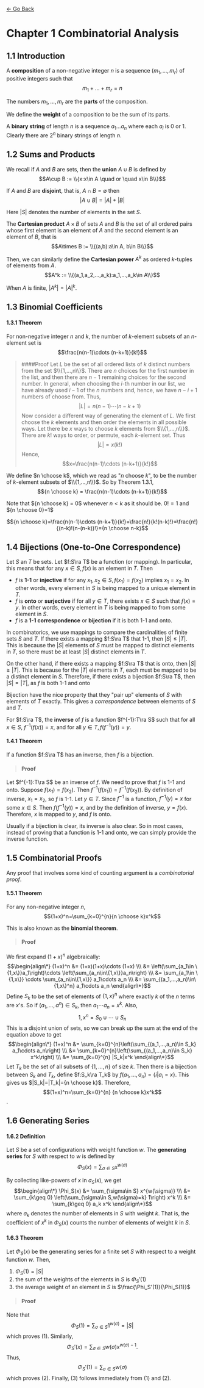 [<- Go Back](http://tonyli.tk/)

# Chapter 1 Combinatorial Analysis $\newcommand{\ra}{\rightarrow}$

## 1.1 Introduction

A **composition** of a non-negative integer $n$ is a sequence $(m_1,...,m_r)$ of positive integers such that
$$m_1+...+m_r=n$$

The numbers $m_1,...,m_r$ are the **parts** of the composition.

We define the **weight** of a composition to be the sum of its parts.

A **binary string** of length $n$ is a sequence $a_1...a_n$ where each $a_i$ is 0 or 1. Clearly there are $2^n$ binary strings of length $n$.

## 1.2 Sums and Products

We recall if $A$ and $B$ are sets, then the **union** $A\cup B$ is defined by
$$A\cup B := \\{x:x\in A \quad or \quad x\in B\\}$$

If $A$ and $B$ are **disjoint**, that is, $A\cap B=\emptyset$ then
$$|A\cup B|=|A|+|B|$$

Here $|S|$ denotes the number of elements in the set $S$.

The **Cartesian product** $A\times B$ of sets $A$ and $B$ is the set of all ordered pairs whose first element is an element of $A$ and the second element is an element of $B$, that is
$$A\times B := \\{(a,b):a\in A, b\in B\\}$$

Then, we can similarly define the **Cartesian power** $A^k$ as ordered $k$-tuples of elements from $A$.
$$A^k := \\{(a_1,a_2,...,a_k):a_1,...,a_k\in A\\}$$

When $A$ is finite, $|A^k|=|A|^k$.

## 1.3 Binomial Coefficients

#### 1.3.1 Theorem

For non-negative integer $n$ and $k$, the number of $k$-element subsets of an $n$-element set is
$$\frac{n(n-1)\cdots (n-k+1)}{k!}$$

>####Proof
Let $L$ be the set of all ordered lists of $k$ distinct numbers from the set $\\{1,...,n\\}$. There are $n$ choices for the first number in the list, and then there are $n-1$ remaining choices for the second number. In general, when choosing the $i$-th number in our list, we have already used $i-1$ of the $n$ numbers and, hence, we have $n-i+1$ numbers of choose from. Thus,
$$|L|=n(n-1)\cdots (n-k+1)$$
Now consider a different way of generating the element of $L$. We first choose the $k$ elements and then order the elements in all possible ways. Let there be $x$ ways to choose $k$ elements from $\\{1,...,n\\}$. There are $k!$ ways to order, or permute, each $k$-element set. Thus
$$|L|=x(k!)$$
Hence,
$$x=\frac{n(n-1)\cdots (n-k+1)}{k!}$$

We define $n \choose k$, which we read as "$n$ choose $k$", to be the number of $k$-element subsets of $\\{1,...,n\\}$. So by Theorem 1.3.1,
$${n \choose k} = \frac{n(n-1)\cdots (n-k+1)}{k!}$$

Note that ${n \choose k} = 0$ whenever $n<k$ as it should be. $0!=1$ and ${n \choose 0}=1$

$${n \choose k}=\frac{n(n-1)\cdots (n-k+1)}{k!}=\frac{n!}{k!(n-k)!}=\frac{n!}{(n-k)!(n-(n-k))!}={n \choose n-k}$$

## 1.4 Bijections (One-to-One Correspondence)

Let $S$ an $T$ be sets. Let $f:S\ra T$ be a function (or mapping). In particular, this means that for any $x\in S,f(x)$ is an element in $T$. Then

*	$f$ is **1-1** or **injective** if for any $x_1,x_2\in S,f(x_1)=f(x_2)$ implies $x_1=x_2$. In other words, every element in $S$ is being mapped to a unique element in $T$.
*	$f$ is **onto** or **surjective** if for all $y\in T$, there exists $x\in S$ such that $f(x)=y$. In other words, every element in $T$ is being mapped to from some element in $S$.
*	$f$ is a **1-1 correspondence** or **bijection** if it is both 1-1 and onto.

In combinatorics, we use mappings to compare the cardinalities of finite sets $S$ and $T$. If there exists a mapping $f:S\ra T$ that 1-1, then $|S|\leq |T|$. This is because the $|S|$ elements of $S$ must be mapped to distinct elements in $T$, so there must be at least $|S|$ distinct elements in $T$. 

On the other hand, if there exists a mapping $f:S\ra T$ that is onto, then $|S|\geq |T|$. This is because for the $|T|$ elements in $T$, each must be mapped to be a distinct element in $S$. Therefore, if there exists a bijection $f:S\ra T$, then $|S|=|T|$, as $f$ is both 1-1 and onto

Bijection have the nice property that they "pair up" elements of $S$ with elements of $T$ exactly. This gives a *correspondence* between elements of $S$ and $T$.

For $f:S\ra T$, the **inverse** of $f$ is a function $f^{-1}:T\ra S$ such that for all $x\in S$, $f^{-1}(f(x))=x$, and for all $y\in T, f(f^{-1}(y))=y$.

#### 1.4.1 Theorem

If a function $f:S\ra T$ has an inverse, then $f$ is a bijection.

>#### Proof
Let $f^{-1}:T\ra S$ be an inverse of $f$. We need to prove that $f$ is 1-1 and onto. Suppose $f(x_1)=f(x_2)$. Then $f^{-1}(f(x_1))=f^{-1}(f(x_2))$. By definition of inverse, $x_1=x_2$, so $f$ is 1-1. Let $y\in T$. Since $f^{-1}$ is a function, $f^{-1}(y)=x$ for some $x\in S$. Then $f(f^{-1}(y))=x$, and by the definition of inverse, $y=f(x)$. Therefore, $x$ is mapped to $y$, and $f$ is onto.

Usually if a bijection is clear, its inverse is also clear. So in most cases, instead of proving that a function is 1-1 and onto, we can simply provide the inverse function.

## 1.5 Combinatorial Proofs

Any proof that involves some kind of counting argument is a *combinatorial proof*.

#### 1.5.1 Theorem

For any non-negative integer $n$,
$$(1+x)^n=\sum_{k=0}^{n}{n \choose k}x^k$$

This is also known as the **binomial theorem**.

>#### Proof
We first expand $(1+x)^n$ algebraically:
$$\begin{align\*} (1+x)^n &= (1+x)(1+x)\cdots (1+x) \\\
&= \left(\sum_{a_1\in \{1,x\}}a_1\right)\cdots \left(\sum_{a_n\in\{1,x\}}a_n\right) \\\
&= \sum_{a_1\in \{1,x\}} \cdots \sum_{a_n\in\{1,x\}} a_1\cdots a_n \\\
&= \sum_{(a_1,...,a_n)\in\{1,x\}^n}  a_1\cdots a_n \end{align\*}$$
Define $S_k$ to be the set of elements of $\{1,x\}^n$ where exactly $k$ of the $n$ terms are $x$'s. So if $(a_1,...,a^n)\in S_k$, then $a_1\cdots a_n=x^k$. Also,
$${1,x}^n=S_0\cup\cdots\cup S_n$$
This is a disjoint union of sets, so we can break up the sum at the end of the equation above to get
$$\begin{align\*} (1+x)^n &= \sum_{k=0}^{n}\left(\sum_{(a_1,...,a_n)\in S_k} a_1\cdots a_n\right) \\\
&= \sum_{k=0}^{n}\left(\sum_{(a_1,...,a_n)\in S_k} x^k\right) \\\
&= \sum_{k=0}^{n} |S_k|x^k \end{align\*}$$
Let $T_k$ be the set of all subsets of $\{1,...,n\}$ of size $k$. Then there is a bijection between $S_k$ and $T_k$, define $f:S_k\ra T_k$ by $f(a_1,...,a_n)=\{i|a_i=x\}$. This gives us $|S_k|=|T_k|={n \choose k}$. Therefore,
$$(1+x)^n=\sum_{k=0}^{n} {n \choose k}x^k$$.

## 1.6 Generating Series

#### 1.6.2 Definition

Let $S$ be a set of configurations with weight function $w$. The **generating series** for $S$ with respect to $w$ is defined by
$$\Phi_S(x)=\sum_{\sigma\in S} x^{w(\sigma)}$$

By collecting like-powers of $x$ in $\sigma_S(x)$, we get
$$\begin{align\*} \Phi_S(x) &= \sum_{\sigma\in S} x^{w(\sigma)} \\\
&= \sum_{k\geq 0} \left(\sum_{\sigma\in S,w(\sigma)=k} 1\right) x^k \\\
&= \sum_{k\geq 0} a_k x^k \end{align\*}$$
where $a_k$ denotes the number of elements in $S$ with weight $k$. That is, the coefficient of $x^k$ in $\Phi_S(x)$ counts the number of elements of weight $k$ in $S$.

#### 1.6.3 Theorem

Let $\Phi_S(x)$ be the generating series for a finite set $S$ with respect to a weight function $w$. Then,

1.	$\Phi_S(1)=|S|$
2.	the sum of the weights of the elements in $S$ is $\Phi_S'(1)$
3.	the average weight of an element in $S$ is $\frac{\Phi_S'(1)}{\Phi_S(1)}$

>#### Proof
Note that
$$\Phi_S(1) = \sum_{\sigma\in S} 1^{w(\sigma)} = |S|$$
which proves (1). Similarly,
$$\Phi_S'(x)=\sum_{\sigma\in S} w(\sigma)x^{w(\sigma)-1}.$$
Thus,
$$\Phi_S'(1)=\sum_{\sigma\in S} w(\sigma)$$
which proves (2). Finally, (3) follows immediately from (1) and (2).